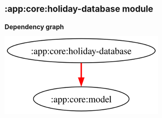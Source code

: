 # :app:core:holiday-database module
## Dependency graph
![Dependency graph](../../../docs/images/graphs/dep_graph_app_core_holiday_database.svg)
